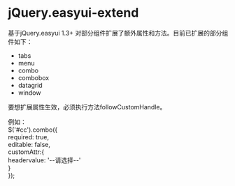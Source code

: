 jQuery.easyui-extend
====================
基于jQuery.easyui 1.3+ 对部分组件扩展了额外属性和方法。目前已扩展的部分组件如下：<br>
<ul>
  <li>tabs</li>
  <li>menu</li>
  <li>combo</li>
  <li>combobox</li>
  <li>datagrid</li>
  <li>window</li>
</ul>
要想扩展属性生效，必须执行方法followCustomHandle。<br>

例如：<br>
$('#cc').combo({<br>
  required: true,<br>
  editable: false,<br>
  customAttr:{<br>
    headervalue: '--请选择--'<br>
  }<br>
});<br>
